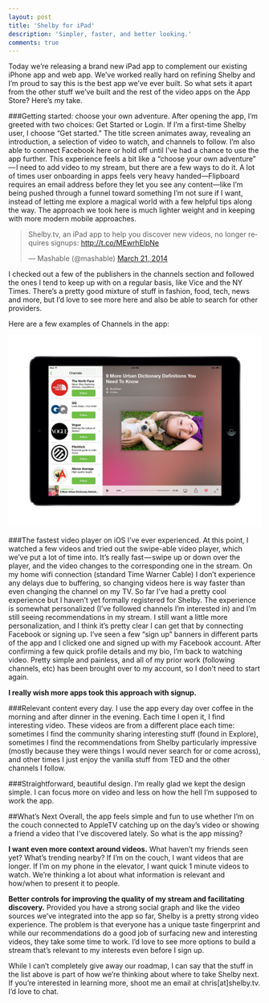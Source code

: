 ```yaml
---
layout: post
title: 'Shelby for iPad'
description: 'Simpler, faster, and better looking.'
comments: true
---
```

Today we’re releasing a brand new iPad app to complement our existing iPhone app and web app. We’ve worked really hard on refining Shelby and I’m proud to say this is the best app we’ve ever built. So what sets it apart from the other stuff we’ve built and the rest of the video apps on the App Store? Here’s my take.

###Getting started: choose your own adventure.
After opening the app, I’m greeted with two choices: Get Started or Login. If I’m a first-time Shelby user, I choose “Get started.” The title screen animates away, revealing an introduction, a selection of video to watch, and channels to follow. I’m also able to connect Facebook here or hold off until I’ve had a chance to use the app further.
This experience feels a bit like a “choose your own adventure” — I need to add video to my stream, but there are a few ways to do it. A lot of times user onboarding in apps feels very heavy handed—Flipboard requires an email address before they let you see any content—like I’m being pushed through a funnel toward something I’m not sure if I want, instead of letting me explore a magical world with a few helpful tips along the way. The approach we took here is much lighter weight and in keeping with more modern mobile approaches.

<blockquote class="twitter-tweet" lang="en"><p>Shelby.tv, an iPad app to help you discover new videos, no longer requires signups: <a href="http://t.co/MEwrhElpNe">http://t.co/MEwrhElpNe</a></p>&mdash; Mashable (@mashable) <a href="https://twitter.com/mashable/statuses/447098614725509120">March 21, 2014</a></blockquote>
<script async src="//platform.twitter.com/widgets.js" charset="utf-8"></script>

I checked out a few of the publishers in the channels section and followed the ones I tend to keep up with on a regular basis, like Vice and the NY Times. There’s a pretty good mixture of stuff in fashion, food, tech, news and more, but I’d love to see more here and also be able to search for other providers.

Here are a few examples of Channels in the app:

![Shelby Channels on iPad](../images/ipad-Shelby-channels.png)

###The fastest video player on iOS I’ve ever experienced.
At this point, I watched a few videos and tried out the swipe-able video player, which we’ve put a lot of time into. It’s really fast — swipe up or down over the player, and the video changes to the corresponding one in the stream. On my home wifi connection (standard Time Warner Cable) I don’t experience any delays due to buffering, so changing videos here is way faster than even changing the channel on my TV.
So far I’ve had a pretty cool experience but I haven’t yet formally registered for Shelby. The experience is somewhat personalized (I’ve followed channels I’m interested in) and I’m still seeing recommendations in my stream. I still want a little more personalization, and I think it’s pretty clear I can get that by connecting Facebook or signing up. I’ve seen a few “sign up” banners in different parts of the app and I clicked one and signed up with my Facebook account. After confirming a few quick profile details and my bio, I’m back to watching video. Pretty simple and painless, and all of my prior work (following channels, etc) has been brought over to my account, so I don’t need to start again.

**I really wish more apps took this approach with signup.**

###Relevant content every day.
I use the app every day over coffee in the morning and after dinner in the evening. Each time I open it, I find interesting video. These videos are from a different place each time: sometimes I find the community sharing interesting stuff (found in Explore), sometimes I find the recommendations from Shelby particularly impressive (mostly because they were things I would never search for or come across), and other times I just enjoy the vanilla stuff from TED and the other channels I follow.

###Straightforward, beautiful design.
I’m really glad we kept the design simple. I can focus more on video and less on how the hell I’m supposed to work the app.

##What’s Next
Overall, the app feels simple and fun to use whether I’m on the couch connected to AppleTV catching up on the day’s video or showing a friend a video that I’ve discovered lately. So what is the app missing?

**I want even more context around videos.** What haven’t my friends seen yet? What’s trending nearby? If I’m on the couch, I want videos that are longer. If I’m on my phone in the elevator, I want quick 1 minute videos to watch. We’re thinking a lot about what information is relevant and how/when to present it to people.

**Better controls for improving the quality of my stream and facilitating discovery.** Provided you have a strong social graph and like the video sources we’ve integrated into the app so far, Shelby is a pretty strong video experience. The problem is that everyone has a unique taste fingerprint and while our recommendations do a good job of surfacing new and interesting videos, they take some time to work. I’d love to see more options to build a stream that’s relevant to my interests even before I sign up.

While I can’t completely give away our roadmap, I can say that the stuff in the list above is part of how we’re thinking about where to take Shelby next. If you’re interested in learning more, shoot me an email at chris[at]shelby.tv. I’d love to chat.